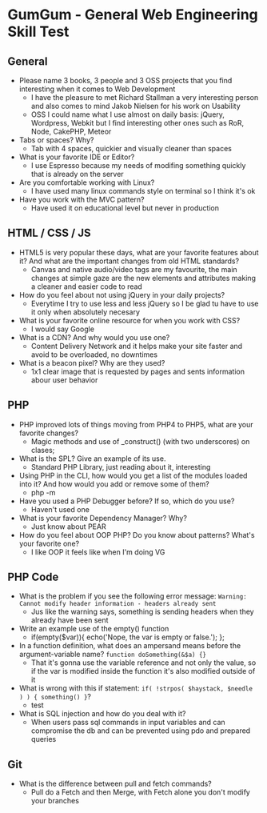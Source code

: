 GumGum - General Web Engineering Skill Test
==========================================

General
-------

- Please name 3 books, 3 people and 3 OSS projects that you find interesting when it comes to Web Development
	* I have the pleasure to met Richard Stallman a very interesting person and also comes to mind Jakob Nielsen for his work on Usability
	* OSS I could name what I use almost on daily basis: jQuery, Wordpress, Webkit but I find interesting other ones such as RoR, Node, CakePHP, Meteor  
- Tabs or spaces? Why?
	* Tab with 4 spaces, quickier and visually cleaner than spaces
- What is your favorite IDE or Editor?
	* I use Espresso because my needs of modifing something quickly that is already on the server
- Are you comfortable working with Linux?
	* I have used many linux commands style on terminal so I think it's ok
- Have you work with the MVC pattern?
	* Have used it on educational level but never in production

HTML / CSS / JS
---------------

- HTML5 is very popular these days, what are your favorite features about it? And what are the important changes from old HTML standards?
	* Canvas and native audio/video tags are my favourite, the main changes at simple gaze are the new elements and attributes making a cleaner and easier code to read
- How do you feel about not using jQuery in your daily projects?
	* Everytime I try to use less and less jQuery so I be glad tu have to use it only when absolutely necesary
- What is your favorite online resource for when you work with CSS?
	* I would say Google
- What is a CDN? And why would you use one?
	* Content Delivery Network and it helps make your site faster and avoid to be overloaded, no downtimes
- What is a beacon pixel? Why are they used?
	* 1x1 clear image that is requested by pages and sents information abour user behavior

PHP
---

- PHP improved lots of things moving from PHP4 to PHP5, what are your favorite changes?
	* Magic methods and use of _construct() (with two underscores) on clases;
- What is the SPL? Give an example of its use.
	* Standard PHP Library, just reading about it, interesting
- Using PHP in the CLI, how would you get a list of the modules loaded into it? And how would you add or remove some of them?
	* php -m
- Have you used a PHP Debugger before? If so, which do you use?
	* Haven't used one
- What is your favorite Dependency Manager? Why?
	* Just know about PEAR
- How do you feel about OOP PHP? Do you know about patterns? What's your favorite one?
	* I like OOP it feels like when I'm doing VG

PHP Code
--------

- What is the problem if you see the following error message:
```Warning: Cannot modify header information - headers already sent```
	* Jus like the warning says, something is sending headers when they already have been sent
- Write an example use of the empty() function
	* if(empty($var)){
		  echo('Nope, the var is empty or false.');
	  };
- In a function definition, what does an ampersand means before the argument-variable name? ```function doSomething(&$a) {}```
	* That it's gonna use the variable reference and not only the value, so if the var is modified inside the function it's also modified outside of it
- What is wrong with this if statement: ```if( !strpos( $haystack, $needle ) ) { something() }```?
	* test
- What is SQL injection and how do you deal with it?
	* When users pass sql commands in input variables and can compromise the db and can be prevented using pdo and prepared queries

Git
---

- What is the difference between pull and fetch commands?
	* Pull do a Fetch and then Merge, with Fetch alone you don't modify your branches
